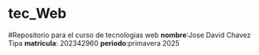# tec_Web
#Repositorio para el curso de tecnologias web
__nombre__:Jose David Chavez Tipa
__matricula__: 202342960
__periodo__:primavera 2025 
